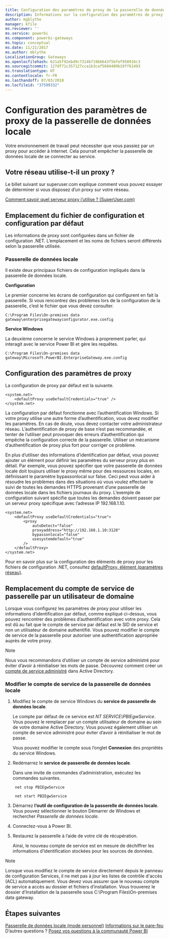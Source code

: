 ```yaml
---
title: Configuration des paramètres de proxy de la passerelle de données locale
description: Informations sur la configuration des paramètres de proxy pour la passerelle de données locale.
author: mgblythe
manager: kfile
ms.reviewer: ''
ms.service: powerbi
ms.component: powerbi-gateways
ms.topic: conceptual
ms.date: 11/21/2017
ms.author: mblythe
LocalizationGroup: Gateways
ms.openlocfilehash: 621a5f92ebd9c7314b719b6643f5bfef958916c3
ms.sourcegitcommit: 127df71c357127cca1b3caf5684489b19ff61493
ms.translationtype: HT
ms.contentlocale: fr-FR
ms.lasthandoff: 07/03/2018
ms.locfileid: "37599332"
---
```

# <a name="configuring-proxy-settings-for-the-on-premises-data-gateway"></a>Configuration des paramètres de proxy de la passerelle de données locale
Votre environnement de travail peut nécessiter que vous passiez par un proxy pour accéder à Internet. Cela pourrait empêcher la passerelle de données locale de se connecter au service.

## <a name="does-your-network-use-a-proxy"></a>Votre réseau utilise-t-il un proxy ?
Le billet suivant sur superuser.com explique comment vous pouvez essayer de déterminer si vous disposez d’un proxy sur votre réseau.

[Comment savoir quel serveur proxy j’utilise ? (SuperUser.com)](https://superuser.com/questions/346372/how-do-i-know-what-proxy-server-im-using)

## <a name="configuration-file-location-and-default-configuration"></a>Emplacement du fichier de configuration et configuration par défaut
Les informations de proxy sont configurées dans un fichier de configuration .NET. L’emplacement et les noms de fichiers seront différents selon la passerelle utilisée.

### <a name="on-premises-data-gateway"></a>Passerelle de données locale
Il existe deux principaux fichiers de configuration impliqués dans la passerelle de données locale.

**Configuration**

Le premier concerne les écrans de configuration qui configurent en fait la passerelle. Si vous rencontrez des problèmes lors de la configuration de la passerelle, c’est le fichier que vous devez consulter.

    C:\Program Files\On-premises data gateway\enterprisegatewayconfigurator.exe.config

**Service Windows**

La deuxième concerne le service Windows à proprement parler, qui interagit avec le service Power BI et gère les requêtes.

    C:\Program Files\On-premises data gateway\Microsoft.PowerBI.EnterpriseGateway.exe.config

## <a name="configuring-proxy-settings"></a>Configuration des paramètres de proxy
La configuration de proxy par défaut est la suivante.

    <system.net>
        <defaultProxy useDefaultCredentials="true" />
    </system.net>

La configuration par défaut fonctionne avec l’authentification Windows. Si votre proxy utilise une autre forme d’authentification, vous devez modifier les paramètres. En cas de doute, vous devez contacter votre administrateur réseau. L’authentification de proxy de base n’est pas recommandée, et tenter de l’utiliser peut provoquer des erreurs d’authentification qui empêche la configuration correcte de la passerelle. Utiliser un mécanisme d’authentification de proxy plus fort pour corriger ce problème.

En plus d’utiliser des informations d’identification par défaut, vous pouvez ajouter un élément <proxy> pour définir les paramètres du serveur proxy plus en détail. Par exemple, vous pouvez spécifier que votre passerelle de données locale doit toujours utiliser le proxy même pour des ressources locales, en définissant le paramètre bypassonlocal sur false. Ceci peut vous aider à résoudre les problèmes dans des situations où vous voulez effectuer le suivi de toutes les demandes HTTPS provenant d’une passerelle de données locale dans les fichiers journaux du proxy. L’exemple de configuration suivant spécifie que toutes les demandes doivent passer par un serveur proxy spécifique avec l’adresse IP 192.168.1.10.

    <system.net>
        <defaultProxy useDefaultCredentials="true">
            <proxy  
                autoDetect="false"  
                proxyaddress="http://192.168.1.10:3128"  
                bypassonlocal="false"  
                usesystemdefault="true"
            />  
        </defaultProxy>
    </system.net>

Pour en savoir plus sur la configuration des éléments de proxy pour les fichiers de configuration .NET, consultez [defaultProxy, élément (paramètres réseau)](https://msdn.microsoft.com/library/kd3cf2ex.aspx).

## <a name="changing-the-gateway-service-account-to-a-domain-user"></a>Remplacement du compte de service de passerelle par un utilisateur de domaine
Lorsque vous configurez les paramètres de proxy pour utiliser les informations d’identification par défaut, comme expliqué ci-dessus, vous pouvez rencontrer des problèmes d’authentification avec votre proxy. Cela est dû au fait que le compte de service par défaut est le SID de service et non un utilisateur de domaine authentifié. Vous pouvez modifier le compte de service de la passerelle pour autoriser une authentification appropriée auprès de votre proxy.

> [!NOTE]
> Nous vous recommandons d’utiliser un compte de service administré pour éviter d’avoir à réinitialiser les mots de passe. Découvrez comment créer un [compte de service administré](https://technet.microsoft.com/library/dd548356.aspx) dans Active Directory.
> 
> 

### <a name="change-the-on-premises-data-gateway-service-account"></a>Modifier le compte de service de la passerelle de données locale
1. Modifiez le compte de service Windows du **service de passerelle de données locale**.

    Le compte par défaut de ce service est *NT SERVICE\PBIEgwService*. Vous pouvez le remplacer par un compte utilisateur de domaine au sein de votre domaine Active Directory. Vous pouvez également utiliser un compte de service administré pour éviter d’avoir à réinitialiser le mot de passe.

    Vous pouvez modifier le compte sous l’onglet **Connexion** des propriétés du service Windows.
2. Redémarrez le **service de passerelle de données locale**.

    Dans une invite de commandes d’administration, exécutez les commandes suivantes.

        net stop PBIEgwService

        net start PBIEgwService
3. Démarrez **l’outil de configuration de la passerelle de données locale**. Vous pouvez sélectionner le bouton Démarrer de Windows et rechercher *Passerelle de données locale*.
4. Connectez-vous à Power BI.
5. Restaurez la passerelle à l’aide de votre clé de récupération.

    Ainsi, le nouveau compte de service est en mesure de déchiffrer les informations d’identification stockées pour les sources de données.

> [!NOTE]
> Lorsque vous modifiez le compte de service directement depuis le panneau de configuration Services, il ne met pas à jour les listes de contrôle d'accès (ACL) automatiquement. Vous devez vous assurer que le nouveau compte de service a accès au dossier et fichiers d’installation. Vous trouverez le dossier d’Installation de la passerelle sous C:\Program Files\On-premises data gateway. 
> 

## <a name="next-steps"></a>Étapes suivantes
[Passerelle de données locale (mode personnel)](service-gateway-personal-mode.md)
[Informations sur le pare-feu](service-gateway-onprem-tshoot.md#firewall-or-proxy)  
D’autres questions ? [Posez vos questions à la communauté Power BI](http://community.powerbi.com/)

